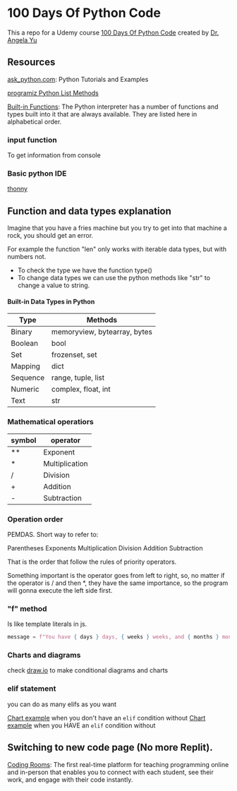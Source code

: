 # 100 Days Of Python Code

This a repo for a Udemy course [100 Days Of Python Code](https://www.udemy.com/course/100-days-of-code/) created by [Dr. Angela Yu](https://www.udemy.com/course/100-days-of-code/#instructor-1)

## Resources

[ask_python.com](https://www.askpython.com/): Python Tutorials and Examples

[programiz Python List Methods](https://www.programiz.com/python-programming/methods/list)

[Built-in Functions](https://docs.python.org/3/library/functions.html): The Python interpreter has a number of functions and types built into it that are always available. They are listed here in alphabetical order.

### input function

To get information from console

### Basic python IDE

[thonny](https://thonny.org/)

## Function and data types explanation

Imagine that you have a fries machine but you try to get into that machine a rock, you should get an error.

For example the function "len" only works with iterable data types, but with numbers not.

- To check the type we have the function type()
- To change data types we can use the python methods like "str" to change a value to string.

#### Built-in Data Types in Python

| Type     | Methods                      |
| -------- | ---------------------------- |
| Binary   | memoryview, bytearray, bytes |
| Boolean  | bool                         |
| Set      | frozenset, set               |
| Mapping  | dict                         |
| Sequence | range, tuple, list           |
| Numeric  | complex, float, int          |
| Text     | str                          |

### Mathematical operatiors

| symbol | operator       |
| ------ | -------------- |
| **     | Exponent       |
| *      | Multiplication |
| /      | Division       |
| +      | Addition       |
| -      | Subtraction    |

### Operation order

PEMDAS. Short way to refer to:

Parentheses
Exponents
Multiplication
Division
Addition
Subtraction

That is the order that follow the rules of priority operators.

Something important is the operator goes from left to right, so, no matter if the operator is / and then *, they have the same importance, so the program will gonna execute the left side first.

### "f" method

Is like template literals in js.

```py
message = f"You have { days } days, { weeks } weeks, and { months } months left."
```

### Charts and diagrams

check [draw.io](draw.io) to make conditional diagrams and charts

### elif statement

you can do as many elifs as you want

[Chart example](https://bit.ly/3oqjOhk) when you don't have an `elif` condition without
[Chart example](https://bit.ly/3kxCLgI) when you HAVE an `elif` condition without

## Switching to new code page (No more Replit).

[Coding Rooms](https://www.codingrooms.com/): The first real-time platform for teaching programming online and in-person that enables you to connect with each student, see their work, and engage with their code instantly.
